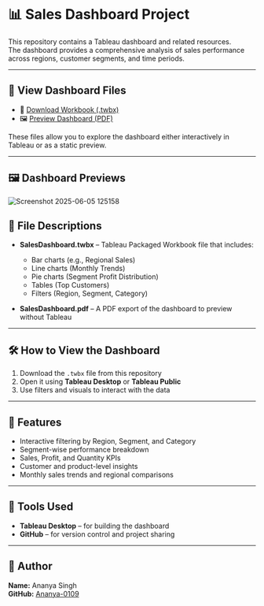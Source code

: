 # 📊 Sales Dashboard Project

This repository contains a Tableau dashboard and related resources.  
The dashboard provides a comprehensive analysis of sales performance across regions, customer segments, and time periods.

---

## 🔗 View Dashboard Files

- 📁 [Download Workbook (.twbx)](SalesDashboard.twbx)
- 🖼️ [Preview Dashboard (PDF)](Dashboard.pdf)

These files allow you to explore the dashboard either interactively in Tableau or as a static preview.

---
## 🖼️ Dashboard Previews
![Screenshot 2025-06-05 125158](https://github.com/user-attachments/assets/76428f13-61e6-4aa7-b80f-2e3406977ff8)




## 📁 File Descriptions

- **SalesDashboard.twbx** – Tableau Packaged Workbook file that includes:
  - Bar charts (e.g., Regional Sales)
  - Line charts (Monthly Trends)
  - Pie charts (Segment Profit Distribution)
  - Tables (Top Customers)
  - Filters (Region, Segment, Category)

- **SalesDashboard.pdf** – A PDF export of the dashboard to preview without Tableau

---

## 🛠️ How to View the Dashboard

1. Download the `.twbx` file from this repository
2. Open it using **Tableau Desktop** or **Tableau Public**
3. Use filters and visuals to interact with the data

---

## 📌 Features

- Interactive filtering by Region, Segment, and Category
- Segment-wise performance breakdown
- Sales, Profit, and Quantity KPIs
- Customer and product-level insights
- Monthly sales trends and regional comparisons

---

## 🧰 Tools Used

- **Tableau Desktop** – for building the dashboard
- **GitHub** – for version control and project sharing

---

## 👤 Author

**Name:** Ananya Singh  
**GitHub:** [Ananya-0109](https://github.com/Ananya-0109)


